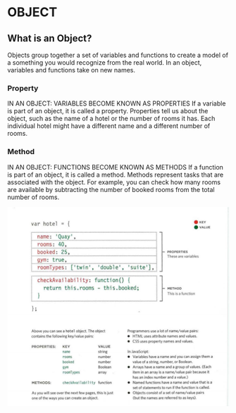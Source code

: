 

# OBJECT

##  What is an Object?

Objects group together a set of variables and functions to create a model 
of a something you would recognize from the real world. In an object, 
variables and functions take on new names.

### Property

IN AN OBJECT: VARIABLES BECOME KNOWN AS PROPERTIES 
If a variable is part of an object, it is called a 
property. Properties tell us about the object, such as 
the name of a hotel or the number of rooms it has. 
Each individual hotel might have a different name 
and a different number of rooms. 


### Method


IN AN OBJECT: FUNCTIONS BECOME KNOWN AS METHODS 
If a function is part of an object, it is called a method. 
Methods represent tasks that are associated with 
the object. For example, you can check how many 
rooms are available by subtracting the number of 
booked rooms from the total number of rooms.


 
   ![object](object.png)








